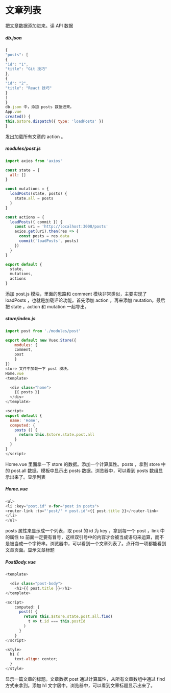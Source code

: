 # 文章列表

把文章数据添加进来。读 API 数据

##### db.json

```js
{
"posts": [
{
"id": "1",
"title": "Git 技巧"
},
{
"id": "2",
"title": "React 技巧"
}
]
}
db.json 中，添加 posts 数据进来。
App.vue
created() {
this.$store.dispatch({ type: 'loadPosts' })
}
```

发出加载所有文章的 action 。

##### modules/post.js

```js
import axios from 'axios'

const state = {
  all: []
}

const mutations = {
  loadPosts(state, posts) {
    state.all = posts
  }
}

const actions = {
  loadPosts({ commit }) {
    const uri = 'http://localhost:3008/posts'
    axios.get(uri).then(res => {
      const posts = res.data
      commit('loadPosts', posts)
    })
  }
}

export default {
  state,
  mutations,
  actions
}
```

添加 post.js 模块，里面的思路和 comment 模块非常类似，主要实现了 loadPosts ，也就是加载评论功能。首先添加 action 。再来添加 mutation。最后把 state ，action 和 mutation 一起导出。

##### store/index.js

```js
import post from './modules/post'

export default new Vuex.Store({
    modules: {
    comment,
    post
    }
})
store 文件中加载一下 post 模块。
Home.vue
<template>

  <div class="home">
    {{ posts }}
  </div>
</template>

<script>
export default {
  name: 'Home',
  computed: {
    posts () {
      return this.$store.state.post.all
    }
  }
}
</script>
```

Home.vue 里面拿一下 store 的数据。添加一个计算属性。posts ，拿到 store 中的 post.all 数据。模板中显示出 posts 数据。浏览器中，可以看到 posts 数组显示出来了。显示列表

##### Home.vue

```js
<ul>
<li :key="post.id" v-for="post in posts">
<router-link :to="'post/' + post.id">{{ post.title }}</router-link>
</li>
</ul>
```

posts 属性来显示成一个列表，取 post 的 id 为 key ，拿到每一个 post ，link 中的属性 to 前面一定要有冒号，这样双引号中的内容才会被当成语句来运算，而不是被当成一个字符串。浏览器中，可以看到一个文章列表了。点开每一项都能看到文章页面。显示文章标题

##### PostBody.vue

```js
<template>

  <div class="post-body">
    <h1>{{ post.title }}</h1>
</template>

<script>
    computed: {
      post() {
        return this.$store.state.post.all.find(
          t => t.id === this.postId
        )
      }
    }
</script>

<style>
  h1 {
    text-align: center;
  }
</style>
```

显示一篇文章的标题。文章数据 post 通过计算属性，从所有文章数组中通过 find 方式来拿到。添加 h1 文字居中。浏览器中，可以看到文章标题显示出来了。

